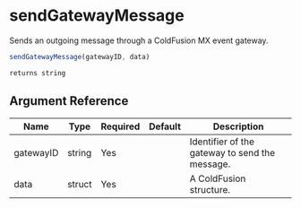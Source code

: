 # sendGatewayMessage

 Sends an outgoing message through a ColdFusion MX event gateway.

```javascript
sendGatewayMessage(gatewayID, data)
```

```javascript
returns string
```

## Argument Reference

| Name | Type | Required | Default | Description |
| --- | --- | --- | --- | --- |
| gatewayID | string | Yes |  | Identifier of the gateway to send the message. |
| data | struct | Yes |  | A ColdFusion structure. |
